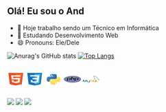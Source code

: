 ## Olá! Eu sou o And

- 🔭 Hoje trabalho sendo um Técnico em Informática
- 🌱 Estudando Desenvolvimento Web
- 😄 Pronouns: Ele/Dele

![Anurag's GitHub stats](https://github-readme-stats.vercel.app/api?username=luvsscorpius&show_icons=true&theme=dark)
[![Top Langs](https://github-readme-stats.vercel.app/api/top-langs/?username=luvsscorpius&show_icons=true&theme=dark)](https://github.com/anuraghazra/github-readme-stats)

<div style="display: inline_block"><br>
  <img align="center" alt="and-HTML" height="30" width="40" src="https://raw.githubusercontent.com/devicons/devicon/master/icons/html5/html5-original.svg">
  <img align="center" alt="and-CSS" height="30" width="40" src="https://raw.githubusercontent.com/devicons/devicon/master/icons/css3/css3-original.svg">
  <img align="center" alt="and-Python" height="30" width="40" src="https://raw.githubusercontent.com/devicons/devicon/master/icons/python/python-original.svg">
  <img align="center" alt="and-PHP" height="30" width="40" src="https://github.com/devicons/devicon/blob/master/icons/php/php-original.svg">
  <img align="center" alt="and-Mysql" height="30" width="40" src="https://github.com/devicons/devicon/blob/master/icons/mysql/mysql-original-wordmark.svg">
</div>

 ##
 
<div> 
  <a href="https://instagram.com/im4nderson" target="_blank"><img src="https://img.shields.io/badge/-Instagram-%23E4405F?style=for-the-badge&logo=instagram&logoColor=white" target="_blank"></a>
  <a href = "mailto:andersonvittor1801@gmail.com"><img src="https://img.shields.io/badge/-Gmail-%23333?style=for-the-badge&logo=gmail&logoColor=white" target="_blank"></a>
  <a href="https://www.linkedin.com/in/andersonvitor1801/" target="_blank"><img src="https://img.shields.io/badge/-LinkedIn-%230077B5?style=for-the-badge&logo=linkedin&logoColor=white" target="_blank"></a> 
  
</div>

